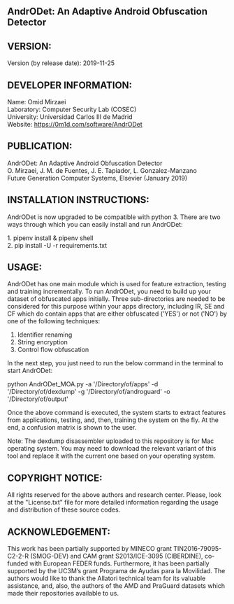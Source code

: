 AndrODet: An Adaptive Android Obfuscation Detector
---------------------------------------------------------------------------------------------------

VERSION:
------------

Version (by release date): 2019-11-25

DEVELOPER INFORMATION:
------------------------------------

Name: Omid Mirzaei <br />
Laboratory: Computer Security Lab (COSEC) <br />
University: Universidad Carlos III de Madrid <br />
Website: https://0m1d.com/software/AndrODet <br />

PUBLICATION:
------------------

AndrODet: An Adaptive Android Obfuscation Detector <br />
O. Mirzaei, J. M. de Fuentes, J. E. Tapiador, L. Gonzalez-Manzano <br />
Future Generation Computer Systems, Elsevier (January 2019) <br />

INSTALLATION INSTRUCTIONS:
----------------------------------------

AndrODet is now upgraded to be compatible with python 3. There are two ways through which you can easily install and run AndrODet:

1\. pipenv install & pipenv shell <br />
2\. pip install -U -r requirements.txt <br />

USAGE:
---------

AndrODet has one main module which is used for feature extraction, testing and training incrementally. To run AndrODet, you need to build up your dataset of obfuscated apps initially. Three sub-directories are needed to be considered for this purpose within your apps directory, including IR, SE and CF which do contain apps that are either obfuscated ('YES') or not ('NO') by one of the following techniques:

1. Identifier renaming
2. String encryption
3. Control flow obfuscation 

In the next step, you just need to run the below command in the terminal to start AndrODet:

python   AndrODet_MOA.py   -a   '/Directory/of/apps'   -d   '/Directory/of/dexdump'   -g   '/Directory/of/androguard'   -o   '/Directory/of/output'

Once the above command is executed, the system starts to extract features from applications, testing, and, then, training the system on the fly. At the end, a confusion matrix is shown to the user.

Note: The dexdump disassembler uploaded to this repository is for Mac operating system. You may need to download the relevant variant of this tool and replace it with the current one based on your operating system. <br />

COPYRIGHT NOTICE:
--------------------------

All rights reserved for the above authors and research center. Please, look at the "License.txt" file for more detailed information regarding the usage and distribution of these source codes.

ACKNOWLEDGEMENT:
-----------------------------

This work has been partially supported by MINECO grant TIN2016-79095-C2-2-R (SMOG-DEV) and CAM grant S2013/ICE-3095 (CIBERDINE), co-funded with European FEDER funds. Furthermore, it has been partially supported by the UC3M’s grant Programa de Ayudas para la Movilidad. The authors would like to thank the Allatori technical team for its valuable assistance, and, also, the authors of the AMD and PraGuard datasets which made their repositories available to us. 


